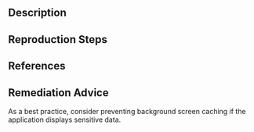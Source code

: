 ## Description


## Reproduction Steps


## References


## Remediation Advice

As a best practice, consider preventing background screen caching if the application displays sensitive data.

